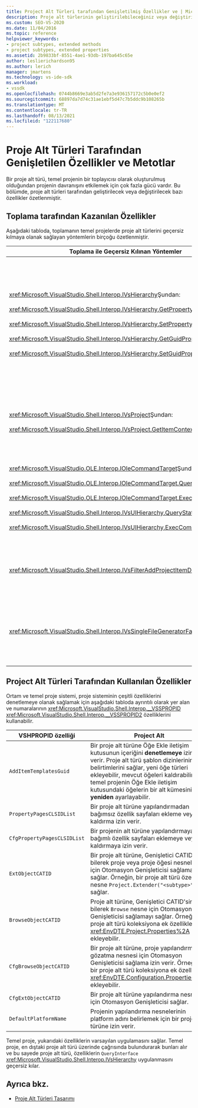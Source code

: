 ```yaml
---
title: Project Alt Türleri tarafından Genişletilmiş Özellikler ve | Microsoft Docs
description: Proje alt türlerinin geliştirilebileceğiniz veya değiştirilebileceğiniz özellikleri öğrenin. Bu özellik, uygulamanın proje sistemlerinin davranışını Visual Studio.
ms.custom: SEO-VS-2020
ms.date: 11/04/2016
ms.topic: reference
helpviewer_keywords:
- project subtypes, extended methods
- project subtypes, extended properties
ms.assetid: 2b9833bf-8551-4ae1-93db-197ba645c65e
author: leslierichardson95
ms.author: lerich
manager: jmartens
ms.technology: vs-ide-sdk
ms.workload:
- vssdk
ms.openlocfilehash: 0744b8669e3ab5d2fe7a3e936157172c5b0e0ef2
ms.sourcegitcommit: 68897da7d74c31ae1ebf5d47c7b5ddc9b108265b
ms.translationtype: MT
ms.contentlocale: tr-TR
ms.lasthandoff: 08/13/2021
ms.locfileid: "122117680"
---
```

# <a name="properties-and-methods-extended-by-project-subtypes"></a>Proje Alt Türleri Tarafından Genişletilen Özellikler ve Metotlar
Bir proje alt türü, temel projenin bir toplayıcısı olarak oluşturulmuş olduğundan projenin davranışını etkilemek için çok fazla gücü vardır. Bu bölümde, proje alt türleri tarafından geliştirilecek veya değiştirilecek bazı özellikler özetlenmiştir.

## <a name="features-gained-by-aggregation"></a>Toplama tarafından Kazanılan Özellikler
 Aşağıdaki tabloda, toplamanın temel projelerde proje alt türlerini geçersiz kılmaya olanak sağlayan yöntemlerin birçoğu özetlenmiştir.

|Toplama ile Geçersiz Kılınan Yöntemler|Project Alt|
|---------------------------------------|---------------------|
|<xref:Microsoft.VisualStudio.Shell.Interop.IVsHierarchy>Şundan:<br /><br /> <xref:Microsoft.VisualStudio.Shell.Interop.IVsHierarchy.GetProperty%2A><br /><br /> <xref:Microsoft.VisualStudio.Shell.Interop.IVsHierarchy.SetProperty%2A><br /><br /> <xref:Microsoft.VisualStudio.Shell.Interop.IVsHierarchy.GetGuidProperty%2A><br /><br /> <xref:Microsoft.VisualStudio.Shell.Interop.IVsHierarchy.SetGuidProperty%2A>|Bir proje alt türüne olanak sağlar<br /><br /> - Açıklamalı alt yazıyı ve proje düğümünün simgesini değiştirme.<br />- Proje nesnesini tamamen geçersiz `Browse` kılın.<br />- Projenin yeniden adlandırılap adlandırılanamaylarını denetleme.<br />- Sıralama sıralamayı denetleme.<br />- Dinamik yardım için kullanıcı bağlamını denetleme.|
|<xref:Microsoft.VisualStudio.Shell.Interop.IVsProject>Şundan:<br /><br /> <xref:Microsoft.VisualStudio.Shell.Interop.IVsProject.GetItemContext%2A>|Tasarımcılara ve düzenleyicilere hangi bağlamsal hizmetlerin sağlanacaklarını denetlemeye olanak sağlayan bir proje alt türü.|
|<xref:Microsoft.VisualStudio.OLE.Interop.IOleCommandTarget>Şundan:<br /><br /> <xref:Microsoft.VisualStudio.OLE.Interop.IOleCommandTarget.QueryStatus%2A><br /><br /> <xref:Microsoft.VisualStudio.OLE.Interop.IOleCommandTarget.Exec%2A><br /><br /> <xref:Microsoft.VisualStudio.Shell.Interop.IVsUIHierarchy.QueryStatusCommand%2A><br /><br /> <xref:Microsoft.VisualStudio.Shell.Interop.IVsUIHierarchy.ExecCommand%2A>|Bir proje alt türüne olanak sağlar<br /><br /> - Proje komutları için komut yönlendirmeye katılma.<br />- Hem proje ortam komutlarını hem de etkin komutları ekleyin, Çözüm Gezgini veya devre dışı kaldırın.|
|<xref:Microsoft.VisualStudio.Shell.Interop.IVsFilterAddProjectItemDlg2>|Kullanıcının Yeni Öğe Ekle iletişim kutusunda neleri gördüğünü filtrelemek için **proje alt türüne** olanak sağlar.|
|<xref:Microsoft.VisualStudio.Shell.Interop.IVsSingleFileGeneratorFactory>|Bir proje alt türüne olanak sağlar<br /><br /> - Verilen varsayılan dosya uzantısını belirleme.<br />- Okunabilir bir oluşturucu adını com nesnesine eşler.|

## <a name="properties-used-by-project-subtypes"></a>Project Alt Türleri Tarafından Kullanılan Özellikler
 Ortam ve temel proje sistemi, proje sisteminin çeşitli özelliklerini denetlemeye olanak sağlamak için aşağıdaki tabloda ayrıntılı olarak yer alan ve numaralarının <xref:Microsoft.VisualStudio.Shell.Interop.__VSSPROPID> <xref:Microsoft.VisualStudio.Shell.Interop.__VSSPROPID2> özelliklerini kullanabilir.

|VSHPROPID özelliği|Project Alt|
|------------------------|---------------------|
|`AddItemTemplatesGuid`|Bir proje alt türüne Öğe Ekle iletişim kutusunun içeriğini **denetlemeye** izin verir. Proje alt türü şablon dizinlerinin yeni belirtimlerini sağlar, yeni öğe türleri ekleyebilir, mevcut öğeleri kaldırabilir ve temel projenin Öğe Ekle iletişim kutusundaki öğelerin bir alt kümesini **yeniden** ayarlayabilir.|
|`PropertyPagesCLSIDList`|Bir proje alt türüne yapılandırmadan bağımsız özellik sayfaları ekleme veya kaldırma izin verir.|
|`CfgPropertyPagesCLSIDList`|Bir projenin alt türüne yapılandırmaya bağımlı özellik sayfaları eklemeye veya kaldırmaya izin verir.|
|`ExtObjectCATID`|Bir proje alt türüne, Genişletici CATID'sini bilerek proje veya proje öğesi nesneleri için Otomasyon Genişleticisi sağlamayı sağlar. Örneğin, bir proje alt türü özel bir nesne `Project.Extender("<subtype>")` sağlar.|
|`BrowseObjectCATID`|Proje alt türüne, Genişletici CATID'sini bilerek `Browse` nesne için Otomasyon Genişleticisi sağlamayı sağlar. Örneğin, bir proje alt türü koleksiyona ek özellikler <xref:EnvDTE.Project.Properties%2A> ekleyebilir.|
|`CfgBrowseObjectCATID`|Bir proje alt türüne, proje yapılandırması gözatma nesnesi için Otomasyon Genişleticisi sağlama izin verir. Örneğin, bir proje alt türü koleksiyona ek özellikler <xref:EnvDTE.Configuration.Properties%2A> ekleyebilir.|
|`CfgExtObjectCATID`|Bir proje alt türüne yapılandırma nesnesi için Otomasyon Genişleticisi sağlar.|
|`DefaultPlatformName`|Projenin yapılandırma nesnelerinin platform adını belirlemek için bir proje alt türüne izin verir.|

 Temel proje, yukarıdaki özelliklerin varsayılan uygulamasını sağlar. Temel proje, en dıştaki proje alt türü üzerinde çağrısında bulundurarak bunları alır ve bu sayede proje alt türü, özelliklerin `QueryInterface` <xref:Microsoft.VisualStudio.Shell.Interop.IVsHierarchy> uygulanmasını geçersiz kılar.

## <a name="see-also"></a>Ayrıca bkz.
- [Proje Alt Türleri Tasarımı](../../extensibility/internals/project-subtypes-design.md)
